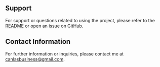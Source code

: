 ## Support

For support or questions related to using the project, please refer to the [README](./README.md) or open an issue on GitHub.

## Contact Information

For further information or inquiries, please contact me at [canlasbusiness@gmail.com](mailto:canlasbusiness@gmail.com).